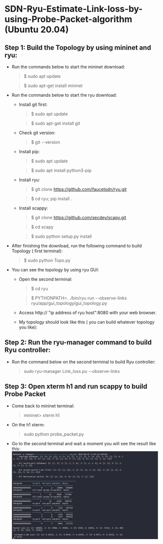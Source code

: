 # SDN-Ryu-Estimate-Link-loss-by-using-Probe-Packet-algorithm (Ubuntu 20.04)

## Step 1: Build the Topology by using mininet and ryu:

- Run the commands below to start the mininet download:

    > $ sudo apt update

    > $ sudo apt-get install mininet

- Run the commands below to start the ryu download:
    - Install git first:
        > $ sudo apt update

        > $ sudo apt-get install git
    - Check git version:
        > $ git --version

    - Install pip:
        > $ sudo apt update

        > $ sudo apt install python3-pip
    - Install ryu:
        > $  git clone https://github.com/faucetsdn/ryu.git

        > $ cd ryu; pip install .

    - Install scappy:

        > $ git clone https://github.com/secdev/scapy.git
        
        > $ cd scapy

        > $ sudo python setup.py install
- After finishing the download, run the following command to build Topology ( first terminal):
  
    > $ sudo python Topo.py

- You can see the topology by using ryu GUI:
    - Open the second terminal:

        > $ cd ryu
        
        > $  PYTHONPATH=. ./bin/ryu run --observe-links ryu/app/gui_topology/gui_topology.py

    - Access http:// "ip address of ryu host":8080 with your web browser.

    - My topology should look like this ( you can build whatever topology you like):
  
## Step 2: Run the ryu-manager command to build Ryu controller:
-   Run the command below on the second terminal to build Ryu controller:
    
    >   sudo ryu-manager Link_loss.pu --observe-links 

## Step 3: Open xterm h1 and run scappy to build Probe Packet

- Come back to mininet terminal:
    > mininet> xterm h1

- On the h1 xterm:
    > sudo python probe_packet.py

- Go to the second terminal and wait a moment you will see the result like this:
    ![](https://github.com/TranAnh-Tuan/SDN-Ryu-Estimate-Link-loss-by-using-Probe-Packet-algorithm/blob/main/Link-loss/Result.png)
